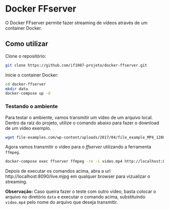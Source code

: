 # Docker FFserver

O Docker FFserver permite fazer streaming de vídeos através de um container Docker.

## Como utilizar

Clone o reposítório:

```bash
git clone https://github.com/if1007-projeto/docker-ffserver.git
```

Inicie o container Docker:

```bash
cd docker-ffserver
mkdir data
docker-compose up -d
```

### Testando o ambiente

Para testar o ambiente, vamos transmitir um vídeo de um arquivo local. Dentro da raiz do projeto, utilize o comando abaixo para fazer o download de um vídeo exemplo.

```bash
wget file-examples.com/wp-content/uploads/2017/04/file_example_MP4_1280_10MG.mp4 -O data/video.mp4
```

Agora vamos transmitir o vídeo para o _ffserver_ utilizando a ferramenta `ffmpeg`.

```bash
docker-compose exec ffserver ffmpeg -re -i video.mp4 http://localhost:8090/feed.ffm
```

Depois de executar os comandos acima, abra a url http://localhost:8090/live.mjpg em qualquer browser para vizualizar o streaming.

**Observação:** Caso queira fazer o teste com outro vídeo, basta colocar o arquivo no diretório `data` e executar o comando acima, substituindo `video.mp4` pelo nome do arquivo que deseja transmitir.
